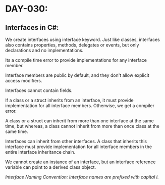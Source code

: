 # DAY-030:

## Interfaces in C#:

We create interfaces using interface keyword. Just like classes, interfaces also contains properties, methods, delegates or events, but only declarations and no implementations.

Its a compile time error to provide implementations for any interface member.

Interface members are public by default, and they don't allow explicit access modifiers.

Interfaces cannot contain fields.

If a class or a struct inherits from an interface, it must provide implementation for all interface members. Otherwise, we get a compiler error.

A class or a struct can inherit from more than one interface at the same time, but whereas, a class cannot inherit from more than once class at the same time.

Interfaces can inherit from other interfaces. A class that inherits this interface must provide implementation for all interface members in the entire interface inheritance chain.

We cannot create an instance of an interface, but an interface reference variable can point to a derived class object.

*Interface Naming Convention: Interface names are prefixed with capital I.*

